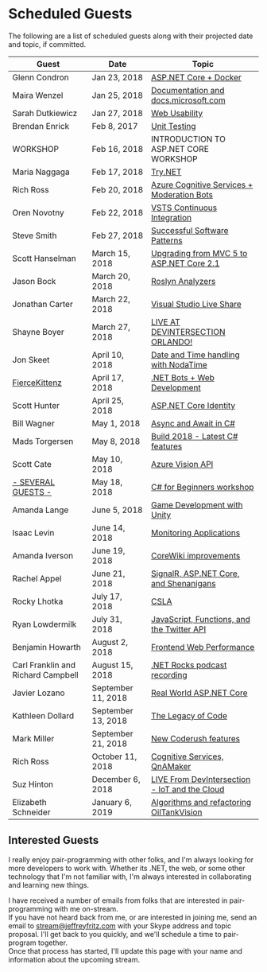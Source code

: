 # Scheduled Guests

The following are a list of scheduled guests along with their projected date and topic, if committed.

| Guest | Date | Topic |
| ----- | ---- | ----- |
| Glenn Condron | Jan 23, 2018 | [ASP.NET Core + Docker](https://youtu.be/Oriqg6qC4hc) |
| Maira Wenzel | Jan 25, 2018 | [Documentation and docs.microsoft.com](https://youtu.be/rZj-h9PQsi8) |
| Sarah Dutkiewicz | Jan 27, 2018 | [Web Usability](https://youtu.be/4EChnYWY598) |
| Brendan Enrick | Feb 8, 2017 | [Unit Testing](https://youtu.be/N0CArRHH65U) |
| WORKSHOP | Feb 16, 2018 | INTRODUCTION TO ASP.NET CORE WORKSHOP |
| Maria Naggaga | Feb 17, 2018 | [Try.NET](https://youtu.be/wZjgbJ756PM) |
| Rich Ross | Feb 20, 2018 | [Azure Cognitive Services + Moderation Bots](https://youtu.be/7s6_d7SIrkU) |
| Oren Novotny | Feb 22, 2018 | [VSTS Continuous Integration](https://youtu.be/cR1brXiCHXM) |
| Steve Smith | Feb 27, 2018 | [Successful Software Patterns](https://youtu.be/LXH1gz8utZA) |
| Scott Hanselman | March 15, 2018 | [Upgrading from MVC 5 to ASP.NET Core 2.1](https://www.youtube.com/watch?v=M_mqh739P6Y) |
| Jason Bock | March 20, 2018 | [Roslyn Analyzers](https://www.youtube.com/watch?v=N5svo6N7ir0) |
| Jonathan Carter | March 22, 2018 | [Visual Studio Live Share](https://www.youtube.com/watch?v=Z6g2l8kb1zc) |
| Shayne Boyer | March 27, 2018 | [LIVE AT DEVINTERSECTION ORLANDO!](https://www.youtube.com/watch?v=aXkeJmlPDI4) |
| Jon Skeet | April 10, 2018 | [Date and Time handling with NodaTime](https://youtu.be/mfsvh_IpGmw) |
| [FierceKittenz](https://twitch.tv/fiercekittenz) | April 17, 2018 | [.NET Bots + Web Development](https://youtu.be/zwdZ-De_TDE) |
| Scott Hunter | April 25, 2018 | [ASP.NET Core Identity](https://youtu.be/_Dl35e-7Jt8) |
| Bill Wagner | May 1, 2018 | [Async and Await in C#](https://www.youtube.com/watch?v=udb8JBEdS9) |
| Mads Torgersen | May 8, 2018 | [Build 2018 - Latest C# features](https://www.youtube.com/watch?v=Wlw_nIzKqM0&index=19&list=PLVMqA0_8O85zHkvIMHgG74eskQTO5nfWy&t=2416s) |
| Scott Cate | May 10, 2018 | [Azure Vision API](https://www.youtube.com/watch?v=p0ZZ2lDdO1w&index=16&list=PLVMqA0_8O85zHkvIMHgG74eskQTO5nfWy&t=1236s) |
| [- SEVERAL GUESTS -](https://github.com/csharpfritz/Fritz.LiveStream/tree/master/csharpWorkshop) | May 18, 2018 | [C# for Beginners workshop](https://www.youtube.com/watch?v=9ZmZuUSqQUM&index=2&list=PLVMqA0_8O85zIiU-T5h6rn8ortqEUNCeK) |
| Amanda Lange | June 5, 2018 | [Game Development with Unity](https://www.youtube.com/watch?v=g4iGpL_OftQ&index=3&list=PLVMqA0_8O85zHkvIMHgG74eskQTO5nfWy&t=0s) |
| Isaac Levin | June 14, 2018 | [Monitoring Applications](https://www.youtube.com/watch?v=m4LW95T7TQE) |
| Amanda Iverson | June 19, 2018 | [CoreWiki improvements](https://www.youtube.com/watch?v=cSHeFgqH4zc) |
| Rachel Appel | June 21, 2018 | [SignalR, ASP.NET Core, and Shenanigans](https://www.youtube.com/watch?v=tOJfJfTfedg) |
| Rocky Lhotka | July 17, 2018 | [CSLA](https://www.youtube.com/watch?v=ozFf-ENOu_Y) |
| Ryan Lowdermilk | July 31, 2018 | [JavaScript, Functions, and the Twitter API](https://www.youtube.com/watch?v=BdeQfsk19oQ) |
| Benjamin Howarth | August 2, 2018 | [Frontend Web Performance](https://www.youtube.com/watch?v=svp5HbIGXzU) |
| Carl Franklin and Richard Campbell | August 15, 2018 | [.NET Rocks podcast recording](https://www.youtube.com/watch?v=WQ_3-bmfs70) |
| Javier Lozano | September 11, 2018 | [Real World ASP.NET Core](https://www.youtube.com/watch?v=p4WpCw-uJWs) |
| Kathleen Dollard | September 13, 2018 | [The Legacy of Code](https://www.youtube.com/watch?v=7mS08szgpJM) |
| Mark Miller | September 21, 2018 | [New Coderush features](https://www.youtube.com/watch?v=YjOrYDICAHc) |
| Rich Ross | October 11, 2018 | [Cognitive Services, QnAMaker](https://www.youtube.com/watch?v=zy8iK3DTswM) |
| Suz Hinton | December 6, 2018 | [LIVE From DevIntersection - IoT and the Cloud](https://www.youtube.com/watch?v=gzPyMkiYdu4&t=1s) |
| Elizabeth Schneider | January 6, 2019 | [Algorithms and refactoring OilTankVision](https://www.youtube.com/watch?v=2vnRkEeia1E) |

## Interested Guests

I really enjoy pair-programming with other folks, and I'm always looking for more developers to work with.  Whether its
.NET, the web, or some other technology that I'm not familiar with, I'm always interested in collaborating and learning 
new things.

I have received a number of emails from folks that are interested in pair-programming with me on-stream.  
If you have not heard back from me, or are interested in joining me, send an email to stream@jeffreyfritz.com with
your Skype address and topic proposal.  I'll get back to you quickly, and we'll schedule a time to pair-program together.  
Once that process has started, I'll update this page with your name and information about the upcoming stream.
